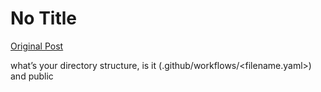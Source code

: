 # No Title

[Original Post](https://discourse.onlinedegree.iitm.ac.in/t/165959/49)

<p>what’s your directory structure, is it (.github/workflows/&lt;filename.yaml&gt;) and public</p>